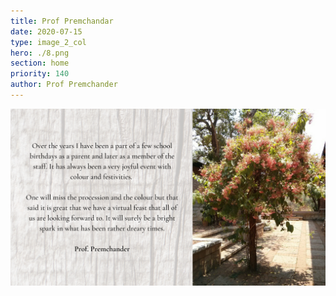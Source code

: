 ```yaml
---
title: Prof Premchandar
date: 2020-07-15
type: image_2_col
hero: ./8.png
section: home
priority: 140
author: Prof Premchander
---
```

![Prof Premchander](./8.png)